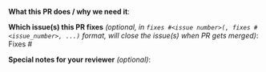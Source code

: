 <!--  Thanks for sending a pull request!
Please describe accurately what this PR does, and why we need it.
Please make sure to point to whatever issues it fixes.
-->

**What this PR does / why we need it**:

**Which issue(s) this PR fixes** *(optional, in `fixes #<issue number>(, fixes #<issue_number>, ...)` format, will close the issue(s) when PR gets merged)*:
Fixes #

**Special notes for your reviewer** *(optional)*:

